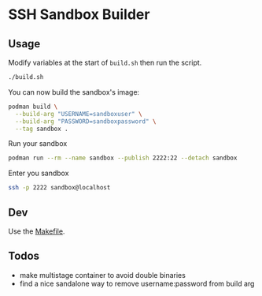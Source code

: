 # SSH Sandbox Builder

## Usage

Modify variables at the start of `build.sh` then run the script.

```bash
./build.sh
```

You can now build the sandbox's image:

```bash
podman build \
  --build-arg "USERNAME=sandboxuser" \
  --build-arg "PASSWORD=sandboxpassword" \
  --tag sandbox .
```

Run your sandbox

```bash
podman run --rm --name sandbox --publish 2222:22 --detach sandbox
```

Enter you sandbox

```bash
ssh -p 2222 sandbox@localhost
```

## Dev

Use the [Makefile](./Makefile).

## Todos

* make multistage container to avoid double binaries
* find a nice sandalone way to remove username:password from build arg
